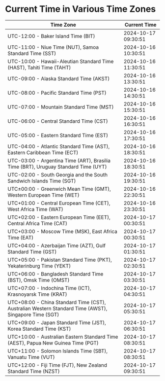 # Current Time in Various Time Zones

| Time Zone | Current Time |
|-----------|--------------|
| UTC-12:00 - Baker Island Time (BIT) | 2024-10-17 09:30:51 |
| UTC-11:00 - Niue Time (NUT), Samoa Standard Time (SST) | 2024-10-16 10:30:51 |
| UTC-10:00 - Hawaii-Aleutian Standard Time (HAST), Tahiti Time (TAHT) | 2024-10-16 11:30:51 |
| UTC-09:00 - Alaska Standard Time (AKST) | 2024-10-16 13:30:51 |
| UTC-08:00 - Pacific Standard Time (PST) | 2024-10-16 14:30:51 |
| UTC-07:00 - Mountain Standard Time (MST) | 2024-10-16 15:30:51 |
| UTC-06:00 - Central Standard Time (CST) | 2024-10-16 16:30:51 |
| UTC-05:00 - Eastern Standard Time (EST) | 2024-10-16 17:30:51 |
| UTC-04:00 - Atlantic Standard Time (AST), Eastern Caribbean Time (ECT) | 2024-10-16 18:30:51 |
| UTC-03:00 - Argentina Time (ART), Brasília Time (BRT), Uruguay Standard Time (UYT) | 2024-10-16 18:30:51 |
| UTC-02:00 - South Georgia and the South Sandwich Islands Time (SGT) | 2024-10-16 19:30:51 |
| UTC±00:00 - Greenwich Mean Time (GMT), Western European Time (WET) | 2024-10-16 22:30:51 |
| UTC+01:00 - Central European Time (CET), West Africa Time (WAT) | 2024-10-16 23:30:51 |
| UTC+02:00 - Eastern European Time (EET), Central Africa Time (CAT) | 2024-10-17 00:30:51 |
| UTC+03:00 - Moscow Time (MSK), East Africa Time (EAT) | 2024-10-17 00:30:51 |
| UTC+04:00 - Azerbaijan Time (AZT), Gulf Standard Time (GST) | 2024-10-17 01:30:51 |
| UTC+05:00 - Pakistan Standard Time (PKT), Yekaterinburg Time (YEKT) | 2024-10-17 02:30:51 |
| UTC+06:00 - Bangladesh Standard Time (BST), Omsk Time (OMST) | 2024-10-17 03:30:51 |
| UTC+07:00 - Indochina Time (ICT), Krasnoyarsk Time (KRAT) | 2024-10-17 04:30:51 |
| UTC+08:00 - China Standard Time (CST), Australian Western Standard Time (AWST), Singapore Time (SGT) | 2024-10-17 05:30:51 |
| UTC+09:00 - Japan Standard Time (JST), Korea Standard Time (KST) | 2024-10-17 06:30:51 |
| UTC+10:00 - Australian Eastern Standard Time (AEST), Papua New Guinea Time (PGT) | 2024-10-17 08:30:51 |
| UTC+11:00 - Solomon Islands Time (SBT), Vanuatu Time (VUT) | 2024-10-17 08:30:51 |
| UTC+12:00 - Fiji Time (FJT), New Zealand Standard Time (NZST) | 2024-10-17 09:30:51 |
